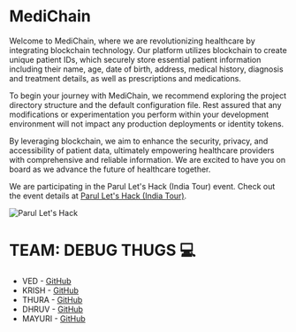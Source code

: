 # MediChain

Welcome to MediChain, where we are revolutionizing healthcare by integrating blockchain technology. Our platform utilizes blockchain to create unique patient IDs, which securely store essential patient information including their name, age, date of birth, address, medical history, diagnosis and treatment details, as well as prescriptions and medications.

To begin your journey with MediChain, we recommend exploring the project directory structure and the default configuration file. Rest assured that any modifications or experimentation you perform within your development environment will not impact any production deployments or identity tokens.

By leveraging blockchain, we aim to enhance the security, privacy, and accessibility of patient data, ultimately empowering healthcare providers with comprehensive and reliable information. We are excited to have you on board as we advance the future of healthcare together.

We are  participating in the Parul Let's Hack (India Tour) event. Check out the event details at [Parul Let's Hack (India Tour)](https://parulletshack.devfolio.co/).

![Parul Let's Hack](https://parulletshack.devfolio.co/_next/image?url=https%3A%2F%2Fassets.devfolio.co%2Fhackathons%2Fc3ceca77ddae4deeb484b21b763b2dee%2Fassets%2Ffavicon%2F707.png&w=1440&q=75)

# TEAM: DEBUG THUGS 💻
- VED - [GitHub](https://github.com/turntved)
- KRISH - [GitHub](https://github.com/krishvsoni)
- THURA - [GitHub](https://github.com/codes71)
- DHRUV - [GitHub](https://github.com/DhruvKadam-git)
- MAYURI - [GitHub](https://github.com/mayuri-11)


